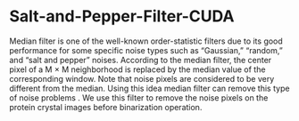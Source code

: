 # Salt-and-Pepper-Filter-CUDA
Median filter is one of the well-known order-statistic filters due to its good performance for some specific noise types such as “Gaussian,” “random,” and “salt and pepper” noises. According to the median filter, the center pixel of a M × M neighborhood is replaced by the median value of the corresponding window. Note that noise pixels are considered to be very different from the median. Using this idea median filter can remove this type of noise problems . We use this filter to remove the noise pixels on the protein crystal images before binarization operation.

